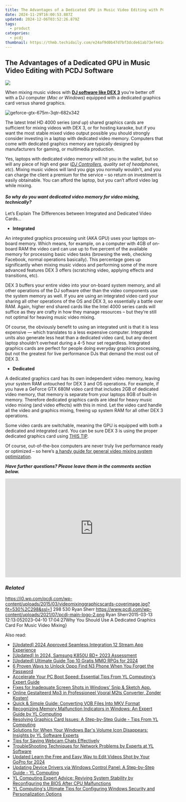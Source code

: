 ```yaml
---
title: The Advantages of a Dedicated GPU in Music Video Editing with PCDJ Software
date: 2024-11-29T16:00:53.887Z
updated: 2024-12-06T03:52:26.879Z
tags:
  - product
categories:
  - pcdj
thumbnail: https://thmb.techidaily.com/e24af9d0b47d7bf3dcde61ab73ef441dcda155d4ef5a243e1a2546d643282d46.jpg
---
```


## The Advantages of a Dedicated GPU in Music Video Editing with PCDJ Software

[![](https://i0.wp.com/pcdj.com/wp-content/uploads/2015/03/videomixinggraphicscards-coverimage.jpg?resize=530%2C298&ssl=1)](https://i0.wp.com/pcdj.com/wp-content/uploads/2015/03/videomixinggraphicscards-coverimage.jpg?fit=530%2C298&ssl=1 "videomixinggraphicscards-coverimage")

When mixing music videos with **[DJ software like DEX 3](https://tools.techidaily.com/pcdj/products/)** you’re better off with a DJ computer (_Mac or Windows_) equipped with a dedicated graphics card versus shared graphics.

![](https://i2.wp.com/pcdj.com/wp-content/uploads/2015/03/geforce-gtx-675m-3qtr-682x342.png?fit=300%2C150&ssl=1 "geforce-gtx-675m-3qtr-682x342")

The latest Intel HD 4000 series (_and up_) shared graphics cards are sufficient for mixing videos with DEX 3, or for hosting karaoke, but if you want the most stable mixed video output possible you should strongly consider investing in a laptop with dedicated video memory. Computers that come with dedicated graphics memory are typically designed by manufacturers for gaming, or multimedia production.

Yes, laptops with dedicated video memory will hit you in the wallet, but so will any piece of high end gear (_[DJ Controllers](https://tools.techidaily.com/pcdj/products/), quality set of headphones, etc_). Mixing music videos will land you gigs you normally wouldn’t, and you can charge the client a premium for the service – so return on investment is easily obtainable. You can afford the laptop, but you can’t afford video lag while mixing.

#### _So why do you want dedicated video memory for video mixing, technically?_

Let’s Explain The Differences between Integrated and Dedicated Video Cards…

* **Integrated**

An integrated graphics processing unit (AKA GPU) uses your laptops on-board memory. Which means, for example, on a computer with 4GB of on-board RAM the video card can use up to five percent of the available memory for processing basic video tasks (browsing the web, checking Facebook, normal operations basically). This percentage goes up significantly when mixing music videos and performing some of the more advanced features DEX 3 offers (scratching video, applying effects and transitions, etc).

DEX 3 buffers your entire video into your on-board system memory, and all other operations of the DJ software other than the video components use the system memory as well. If you are using an integrated video card your sharing all other operations of the OS and DEX 3, so essentially a battle over RAM. Again, higher end shared cards like the Intel 4000 series cards will suffice as they are crafty in how they manage resources – but they’re still not optimal for heaving music video mixing.

Of course, the obviously benefit to using an integrated unit is that it is less expensive — which translates to a less expensive computer. Integrated units also generate less heat than a dedicated video card, but any decent laptop shouldn’t overheat during a 4-5 hour set regardless. Integrated graphics cards are perfect for people doing everyday graphics processing, but not the greatest for live performance DJs that demand the most out of DEX 3.

* **Dedicated**

A dedicated graphics card has its own independent video memory, leaving your system RAM untouched for DEX 3 and OS operations. For example, if you have a GeForce GTX 680M video card that includes 2GB of dedicated video memory, that memory is separate from your laptops 8GB of built-in memory. Therefore dedicated graphics cards are ideal for heavy music video mixing (and video effects) with this in mind. Let the video card handle all the video and graphics mixing, freeing up system RAM for all other DEX 3 operations.

Some video cards are switchable, meaning the GPU is equipped with both a dedicated and integrated card. You can be sure DEX 3 is using the proper dedicated graphics card using [THIS TIP](https://tools.techidaily.com/pcdj/products/).

Of course, out-of-the-box computers are never truly live performance ready or optimized – so here’s [a handy guide for general video mixing system optimization](https://tools.techidaily.com/pcdj/products/).

_**Have further questions? Please leave them in the comments section below.**_ 

<!-- affiliate ads begin -->
<iframe width="560" height="315" src="https://www.youtube.com/embed/qbuund2HKOQ?si=NaGHqIrx8hSL7gWV" title="YouTube video player" frameborder="0" allow="accelerometer; autoplay; clipboard-write; encrypted-media; gyroscope; picture-in-picture; web-share" referrerpolicy="strict-origin-when-cross-origin" allowfullscreen></iframe>
<!-- affiliate ads end -->

### _Related_

https://i0.wp.com/pcdj.com/wp-content/uploads/2015/03/videomixinggraphicscards-coverimage.jpg?fit=530%2C298&ssl=1 298 530 Ryan Sherr https://www.pcdj.com/wp-content/uploads/2021/07/pcdj-main-logo-2.png Ryan Sherr2015-03-13 12:13:052023-04-10 17:04:27Why You Should Use A Dedicated Graphics Card For Music Video Mixing}

<ins class="adsbygoogle"
     style="display:block"
     data-ad-format="autorelaxed"
     data-ad-client="ca-pub-7571918770474297"
     data-ad-slot="1223367746"></ins>

<ins class="adsbygoogle"
     style="display:block"
     data-ad-client="ca-pub-7571918770474297"
     data-ad-slot="8358498916"
     data-ad-format="auto"
     data-full-width-responsive="true"></ins>

<span class="atpl-alsoreadstyle">Also read:</span>
<div><ul>
<li><a href="https://article-tips.techidaily.com/updated-2024-approved-seamless-integration-12-stream-app-experience/"><u>[Updated] 2024 Approved Seamless Integration 12 Stream App Experience</u></a></li>
<li><a href="https://fox-boxes.techidaily.com/updated-in-2024-samsung-k850u-bdplus-2023-assessment/"><u>[Updated] In 2024, Samsung K850U BD+ 2023 Assessment</u></a></li>
<li><a href="https://screen-video-capture.techidaily.com/updated-ultimate-guide-top-10-gratis-mmo-rpgs-for-2024/"><u>[Updated] Ultimate Guide Top 10 Gratis MMO RPGs for 2024</u></a></li>
<li><a href="https://android-unlock.techidaily.com/6-proven-ways-to-unlock-oppo-find-n3-phone-when-you-forget-the-password-by-drfone-android/"><u>6 Proven Ways to Unlock Oppo Find N3 Phone When You Forget the Password</u></a></li>
<li><a href="https://discover-bits.techidaily.com/accelerate-your-pc-boot-speed-essential-tips-from-yl-computings-expert-guide/"><u>Accelerate Your PC Boot Speed: Essential Tips From YL Computing's Expert Guide</u></a></li>
<li><a href="https://win11.techidaily.com/1719296331398-fixes-for-inadequate-screen-shots-in-windows-snip-and-sketch-app/"><u>Fixes for Inadequate Screen Shots in Windows’ Snip & Sketch App.</u></a></li>
<li><a href="https://win-howtos.techidaily.com/online-gestalteerd-mp3-in-professioneel-vooral-m2ts-converter-zonder-kosten/"><u>Online Gestalteerd Mp3 in Professioneel Vooral M2ts Converter, Zonder Kosten!</u></a></li>
<li><a href="https://media-tips.techidaily.com/quick-and-simple-guide-converting-vob-files-into-mkv-format/"><u>Quick & Simple Guide: Converting VOB Files Into MKV Format</u></a></li>
<li><a href="https://discover-bits.techidaily.com/recognizing-memory-malfunction-indicators-in-windows-an-expert-guide-by-yl-computing/"><u>Recognizing Memory Malfunction Indicators in Windows: An Expert Guide by YL Computing</u></a></li>
<li><a href="https://discover-bits.techidaily.com/resolving-graphics-card-issues-a-step-by-step-guide-tips-from-yl-computing/"><u>Resolving Graphics Card Issues: A Step-by-Step Guide - Tips From YL Computing</u></a></li>
<li><a href="https://discover-bits.techidaily.com/solutions-for-when-your-windows-bars-volume-icon-disappears-insights-by-yl-software-experts/"><u>Solutions for When Your Windows Bar's Volume Icon Disappears: Insights by YL Software Experts</u></a></li>
<li><a href="https://screen-capture.techidaily.com/tips-for-saving-webcam-chats-effectively/"><u>Tips for Saving Webcam Chats Effectively</u></a></li>
<li><a href="https://discover-bits.techidaily.com/troubleshooting-techniques-for-network-problems-by-experts-at-yl-software/"><u>TroubleShooting Techniques for Network Problems by Experts at YL Software</u></a></li>
<li><a href="https://smart-video-creator.techidaily.com/updated-learn-the-free-and-easy-way-to-edit-videos-shot-by-your-gopro-for-2024/"><u>Updated Learn the Free and Easy Way to Edit Videos Shot by Your GoPro for 2024</u></a></li>
<li><a href="https://discover-bits.techidaily.com/updating-device-drivers-via-windows-control-panel-a-step-by-step-guide-yl-computing/"><u>Updating Device Drivers via Windows Control Panel: A Step-by-Step Guide - YL Computing</u></a></li>
<li><a href="https://discover-bits.techidaily.com/yl-computing-expert-advice-reviving-system-stability-by-reconfiguring-the-bios-after-cpu-malfunctions/"><u>YL Computing Expert Advice: Reviving System Stability by Reconfiguring the BIOS After CPU Malfunctions</u></a></li>
<li><a href="https://discover-bits.techidaily.com/yl-computings-ultimate-tips-for-configuring-windows-security-and-personalization-options/"><u>YL Computing's Ultimate Tips for Configuring Windows Security and Personalization Options</u></a></li>
</ul></div>

